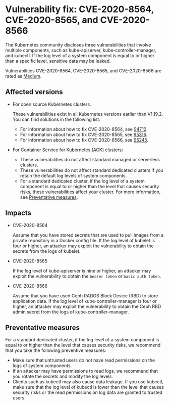 # Vulnerability fix: CVE-2020-8564, CVE-2020-8565, and CVE-2020-8566

The Kubernetes community discloses three vulnerabilities that involve multiple components, such as kube-apiserver, kube-controller-manager, and kubectl. If the log level of a system component is equal to or higher than a specific level, sensitive data may be leaked.

Vulnerabilities CVE-2020-8564, CVE-2020-8565, and CVE-2020-8566 are rated as [Medium](https://www.first.org/cvss/calculator/3.1#CVSS:3.1/AV:L/AC:H/PR:L/UI:N/S:U/C:H/I:N/A:N).

## Affected versions

-   For open source Kubernetes clusters:

    These vulnerabilities exist in all Kubernetes versions earlier than V1.19.2. You can find solutions in the following list:

    -   For information about how to fix CVE-2020-8564, see [94712](https://github.com/kubernetes/kubernetes/pull/94712).
    -   For information about how to fix CVE-2020-8565, see [95316](https://github.com/kubernetes/kubernetes/pull/95316).
    -   For information about how to fix CVE-2020-8566, see [95245](https://github.com/kubernetes/kubernetes/pull/95245).
-   For Container Service for Kubernetes \(ACK\) clusters:
    -   These vulnerabilities do not affect standard managed or serverless clusters.
    -   These vulnerabilities do not affect standard dedicated clusters if you retain the default log levels of system components.
    -   For a standard dedicated cluster, if the log level of a system component is equal to or higher than the level that causes security risks, these vulnerabilities affect your cluster. For more information, see [Preventative measures](#section_h0f_3om_u21).

## Impacts

-   CVE-2020-8564

    Assume that you have stored secrets that are used to pull images from a private repository in a Docker config file. If the log level of kubelet is four or higher, an attacker may exploit the vulnerability to obtain the secrets from the logs of kubelet.

-   CVE-2020-8565

    If the log level of kube-apiserver is nine or higher, an attacker may exploit the vulnerability to obtain the `bearer token` or `basic auth token`.

-   CVE-2020-8566

    Assume that you have used Ceph RADOS Block Device \(RBD\) to store application data. If the log level of kube-controller-manager is four or higher, an attacker may exploit the vulnerability to obtain the Ceph RBD admin secret from the logs of kube-controller-manager.


## Preventative measures

For a standard dedicated cluster, if the log level of a system component is equal to or higher than the level that causes security risks, we recommend that you take the following preventive measures:

-   Make sure that untrusted users do not have read permissions on the logs of system components.
-   If an attacker may have permissions to read logs, we recommend that you rotate the secrets and modify the log levels.
-   Clients such as kubectl may also cause data leakage. If you use kubectl, make sure that the log level of kubectl is lower than the level that causes security risks or the read permissions on log data are granted to trusted users.

